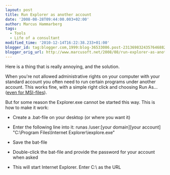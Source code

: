```yaml
---
layout: post
title: Run Explorer as another account
date: '2008-08-28T09:44:00.003+02:00'
author: Marcus Hammarberg
tags:
  - Tools
  - Life of a consultant
modified_time: '2010-12-14T16:22:38.233+01:00'
blogger_id: tag:blogger.com,1999:blog-36533086.post-2313698324357646882
blogger_orig_url: http://www.marcusoft.net/2008/08/run-explorer-as-another-account.html
---
```


Here is a thing that is really annoying, and the solution.

When you're not allowed administrative rights on your computer with your
standard account you often need to run certain programs under another
account. This works fine, with a simple right click and choosing Run
As... ([even for
MSI-files](http://www.marcusoft.net/2008/08/run-as-for-msi-files.html)).

But for some reason the Explorer.exe cannot be started this way. This is
how to make it work:

-   Create a .bat-file on your desktop (or where you want it)

-   Enter the following line into it:
       runas /user:[your domain]\[your account] "C:\Program Files\Internet Explorer\iexplore.exe"

-   Save the bat-file

-   Double-click the bat-file and provide the password for your account
    when asked

-   This will start Internet Explorer. Enter C:\\ as the URL
